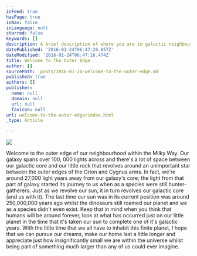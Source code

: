```yaml
---
inFeed: true
hasPage: true
inNav: false
inLanguage: null
starred: false
keywords: []
description: A brief description of where you are in galactic neighbourhood.
datePublished: '2016-01-24T06:47:20.857Z'
dateModified: '2016-01-24T06:47:16.474Z'
title: Welcome To The Outer Edge
author: []
sourcePath: _posts/2016-01-24-welcome-to-the-outer-edge.md
published: true
authors: []
publisher:
  name: null
  domain: null
  url: null
  favicon: null
url: welcome-to-the-outer-edge/index.html
_type: Article

---
```

![](https://s3-us-west-2.amazonaws.com/the-grid-img/p/34f242a4feef4c6c7459931320e7dec2ff040447.jpg)

Welcome to the outer edge of our neighbourhood within the Milky Way. Our galaxy spans over 100, 000 lights across and there's a lot of space between our galactic core and our little rock that revolves around an unimportant star between the outer edges of the Orion and Cygnus arms. In fact, we're around 27,000 light years away from our galaxy's core; the light from that part of galaxy started its journey to us when as a species were still hunter-gatherers. Just as we revolve our sun, it in turn revolves our galactic core (and us with it). The last time our sun was in its current position was around 250,000,000 years ago whilst the dinosaurs still roamed our planet and we as a species didn't even exist. Keep that in mind when you think that humans will be around forever, look at what has occurred just on our little planet in the time that it's taken our sun to complete one of it's galactic years. With the little time that we all have to inhabit this finite planet, I hope that we can pursue our dreams, make our home last a little longer and appreciate just how insignificantly small we are within the universe whilst being part of something much larger than any of us could ever imagine.